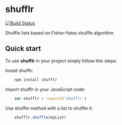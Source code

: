 # shufflr

[![Build Status](https://travis-ci.org/hectortosa/shufflr.svg?branch=master)](https://travis-ci.org/hectortosa/shufflr)

Shuffle lists based on Fisher-Yates shuffle algorithm

## Quick start

To use **shufflr** in your project simply follow this steps:

Install shufflr:

```bash
    npm install shufflr
```

Import shufflr in your JavaScript code:

```javascript
    var shufflr = require('shufflr')
```

Use shuffle method with a list to shuffle it:

```javascript
    shufflr.shuffle(myList)
```